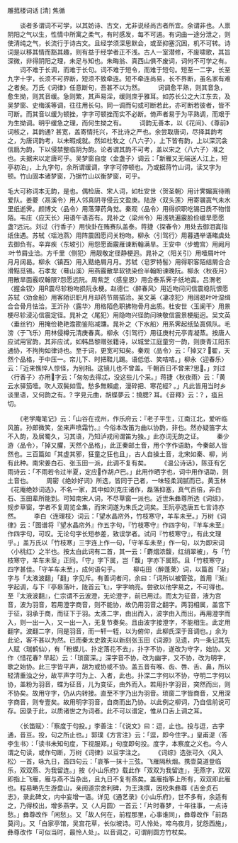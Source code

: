 雕菰楼词话 [清] 焦循



　　谈者多谓词不可学，以其妨诗、古文，尤非说经尚古者所宜。余谓非也。人禀阴阳之气以生，性情中所寓之柔气，有时感发，每不可遏。有词曲一途分泄之，则使清纯之气，长流行于诗古文。且经学须深思默会，或至抑塞沉困，机不可转。诗词是以移其情而豁其趣，则有益于经学者正不浅。古人一室潜修，不废啸歌，其旨深微，非得阴阳之理，未足与知也。朱晦翁、真西山俱不废词，词何不可学之有。
　　词不难于长调，而难于长句。词不难于短令，而难于短句。短至一二字，长至九字十字，长须不可界断，短须不致牵连。短不牵连尚易，长不界断，虽名家有难之者矣。万氏《词律》任意断句，吾甚不以为然。
　　词调愈平熟，则其音急，愈生拗，则其音缓。急则繁，其声易淫，缓则庶乎雅耳。如苏长公之大江东去，及吴梦窗、史梅溪等调，往往用长句。同一调而句或可断若此，亦可断若彼者，皆不可断。而其音以缓为顿挫，字字可顿挫而实不必断。倚声者易于为平熟调，而艰于为生拗调。明乎缓急之理，而何生拗之有。
　　词韵无善本，以《花间》、《尊前》词核之，其韵通? 甚宽，盖寄情托兴，不比诗之严也。余尝取唐词，尽择其韵考之，为唐词韵考，以未暇成就。然如杜牧之〈八六子〉，上下皆有韵，上以深沉衾信扃为韵，下以侵禁整临阴为韵。论者谓其韵不可考，盖以宋之〈八六子〉准之也。夫据宋以定唐可乎。吴梦窗自度〈金盏子〉调云：「新雁又无端送人江上，短亭初泊」，上九字句，余所谓缓调，字字可停顿也。乃或据蒋竹山词，读又字为顿。竹山固本诸梦窗，乃据竹山以衡梦窗，可乎。

毛大可称词本无韵，是也。偶检唐、宋人词，如杜安世〈贺圣朝〉用计霁媚寘待贿爱队。姜夔〈鬲溪令〉用人邻真阴寻侵云文盈庚。陆游〈双头莲〉用寄骥寘气未水里纸逝霁。颜博文〈品令〉用落薄药角觉。秦观〈品令〉用得织职吃锡日质不物惜陌。韦庄〈应天长〉用语午语否有。晁补之〈梁州令〉用浅铣遍霰脸俭缓旱愿愿盏?远沅。刘过〈行香子〉用快卦在贿赛队盖泰。蒋捷〈探春令〉用处去御泪寘指纸住遇。苏轼〈瑶池燕〉用阵震困愿问关粉吻。柳永〈引驾行〉用暮遇举语睹虞处去御负有。辛弃疾〈东坡引〉用怨愿面霰雁谏断翰满旱。王安中〈步蟾宫〉用阙月叶节屑业洽。方千里〈侧犯〉用靓敬定径静梗迥。晁补之〈阳关引〉用噎屑叶叶月月阔曷。柳永〈镇西〉用入黠绝屑月月。苏轼〈皂罗特髻〉用得职客陌结屑合合滑黠觅锡。石孝友〈蓦山溪〉用燕霰散旱软铣染俭半翰盼谏晚阮。柳永〈秋夜月〉用散旱面霰叹翰限?怨愿远阮。周紫芝〈感皇恩〉用会泰系霁子纸地寘。吕渭老〈握金钗〉用震尽轸粉吻损阮永梗。赵德仁〈醉春风〉用近吻问问信震稳阮恨愿苏轼〈劝金船〉用客陌识职月月却药节屑插洽。吴文英〈凄凉犯〉用阔曷叶叶湿缉合合骨月怯洽。王沂孙〈露华〉用格陌色职拂物骨月出质。杜安世〈玉阑干〉用景梗尽轸浸沁信震定径。晁补之〈尾犯〉用隐吻兴径韵问映敬信震景梗艇迥。吴文英〈垂丝钓〉用掩俭艳艳澹勘鉴陷减豏。晁补之〈下水船〉用系霁起纸坠寘佩队。毛滂〈于飞乐〉用林侵樽元清庚春真。柳永〈引驾行〉用征庚村元亭青凝蒸。按唐人应试用官韵，其非应试，如韩昌黎赠张籍诗，以城堂江庭童穷一韵，则庚青江阳东通协，不拘拘如律诗也。至于词，更宽可知矣。秦观〈品令〉云：「掉又? 翟，天然个品格，于中压一。帘儿下、时把鞋儿踢。语低低、笑咭咭。」柳永〈迎春乐〉云：「近来憔悴人惊怪，为别相。这镜儿也不曾盖。千朝百日不曾来?思。」刘过〈行香子〉亦用字云：「匆匆去得忒，没这些儿个采。」蒋捷〈秋夜雨〉云：「黄云水驿笳噎。吹人双鬓如雪。愁多無賴處，漫碎把、寒花經? 。」凡此皆用当时乡谈里语，又何韵之有。? 字見元曲，胡蝶夢云：撓腮? 耳。《音釋》云：? ，疽且切。

　　《老学庵笔记》云：「山谷在戎州，作乐府云：『老子平生，江南江北，爱听临风笛。孙郎微笑，坐来声喷霜竹。』今俗本改笛为曲以协韵，非也。然亦疑笛字太不入韵，及居蜀久，习其语，乃知泸戎间谓笛为独。」此亦词无韵之证。
　　秦少游〈品令〉，「掉又臞，天然个品格」，此正秦邮土音，用个字作语助，今秦邮人皆然也。三百篇如「其虚其邪，狂童之狂也且」，古人自操土音，北宋如秦、柳，尚有此种。南宋姜白石、张玉田一派，此调不复有矣。
　　《温公诗话》，陈亚有乞雨诗云：「不雨若令过半夏，定应作胡卢巴。」此用作晒字也，词中用作语助，则土音也。
　　周密《绝妙好词》所选，皆同于己者，一味轻柔润腻而已。黄玉林《花庵绝妙词选》，不名一家，其中如刘克庄诸作，磊落抑塞，真气百倍，非白石、玉田辈所能到。可知南宋人词，不尽草窗一派也。近世朱彝尊所选《词综》，规步草窗，学者不复周览全集，而宋词遂为朱氏之词矣。王阮亭选唐五七言诗亦然。
　　李白〈连理枝〉词云：「望水晶帘外，竹枝寒守，羊车未至。」万树《词律》云：「图谱将『望水晶帘外』作五字句，『竹枝寒守』作四字句，『羊车未至』作四字句，可叹。无论句字长短参差，致误学者。试问『竹枝寒守』，有此文理乎。」盖万氏以「竹枝寒」三字连上作一句，「守羊车未至」作一句，以为即宋词〈小桃红〉之半也。按太白此词有二首，其一云：「麝烟浓馥，红绡翠被」，与「竹枝寒守，羊车未至」正同。「守」字下属，岂「馥」字亦下属耶。且「竹枝寒守」四字甚佳。「守羊车未至」，成何语句乎。
　　柳屯田〈醉蓬莱〉词，以篇首「渐」字与「太液波翻」「翻」字见斥。有善词者问，余曰：「词所以被管弦，首用『渐』字起调，与下『亭皋落叶，陇首云飞』，字字响亮。尝欲以他字易之，不可得也。至『太液波翻』，仁宗谓不云波澄，无论澄字，前已用过。而太为征音，液为宫音，波为羽音，若用澄字商音，则不能协，故仍用羽音之翻字。两羽相属，盖宫下于征，羽承于商，而征下于羽。太液二字，由出而入，波字由入而出，再用澄字而入，则一出一入，又一出一入，无复节奏矣。且由波字接澄字，不能相生。此定用翻字。波翻二字，同是羽音，而一轩一轾，以为俯仰，此柳氏深于音调也。」余为此论，客不甚以为然。已而秦太史敦夫以新刻张玉田《词源》见遗，内一条记其先人赋〈瑞鹤仙〉，有「粉蝶儿、扑定落花不去」，扑字不协，遂改为守字，始协。又作〈惜花春? 早起〉云：「琐窗深。」深字音不协，改为幽字，又不协，改为明字，歌之始协。此三字皆平声，胡为或协或不协。盖五音有喉、齿、唇、舌、鼻，所以轻清重浊之分，故平声字可为上、入者，此也。扑深二字何以不协，守明二字何以协，盖粉为羽音，蝶为征音，儿为变征，由外而入。若用扑字羽音，突然而出，则不协矣。故用守字，仍从内转接。直至不字乃出为羽音。琐窗二字皆商音，又用深字商音，则专壹矣。故用明字羽音，自商而出乃协。以此例之柳词，乃自信前说可存。因录于此，以质诸世之为词者。此不可以谱定，惟从口舌上调之耳。

　　〈长笛赋〉：「察度于句投。」李善注：「《说文》曰：逗，止也。投与逗，古字通，音豆。投，句之所止也。」郭璞《方言注》云：「逗，即今住字。」皇甫湜〈答李生书〉：「读书未知句度，下视服郑。」句度即句投。度字，本察度之义也。今人谓之句读，或作句断，万树《词律》以豆字注之。
　　《词综》选张可久〈风入松〉一首，咏九日，首四句云：「哀筝一抹十三弦。飞雁隔秋烟。携壶莫道登临乐，双双燕、为我留连。」按《小山乐府》载此作「双双为我留连」，无燕字，双双即指上飞雁，雁与燕不当杂出，且九日不复有燕矣。盖雁指筝上所有，双双即此雁也。程易畴先生游盘山，亲阅道宗舍利碑，为王洙撰，因校朱彝尊《吉金贞石志》，录此碑文，内中妄增一语。详见《通艺录》《小山乐府》，世不多有，余适有之，乃得校出，增多燕字。又〈人月圆〉一首云：「片时春梦，十年往事，一点诗愁。」彝尊改作「闲愁」。又「故人何在，前程那里，心事谁同」，彝尊改作「前路莫问」。又「白家亭馆，吴宫花草，长似坡诗。可人怜处，啼乌夜月，犹怨西施」，彝尊改作「可似当时，最怜人处」。以音调之，可谓削圆方竹杖矣。


